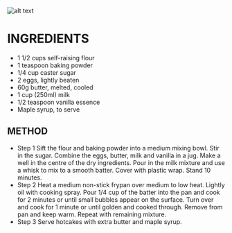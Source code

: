 ![alt text](http://www.imgoingbananas.com/wp-content/uploads/2014/11/Quesillo-Slice1.jpg "Quesillo")

# INGREDIENTS
* 1 1/2 cups self-raising flour
* 1 teaspoon baking powder
* 1/4 cup caster sugar
* 2 eggs, lightly beaten
* 60g butter, melted, cooled
* 1 cup (250ml) milk
* 1/2 teaspoon vanilla essence
* Maple syrup, to serve

## METHOD
* Step 1
Sift the flour and baking powder into a medium mixing bowl. Stir in the sugar. Combine the eggs, butter, milk and vanilla in a jug. Make a well in the centre of the dry ingredients. Pour in the milk mixture and use a whisk to mix to a smooth batter. Cover with plastic wrap. Stand 10 minutes.
* Step 2
Heat a medium non-stick frypan over medium to low heat. Lightly oil with cooking spray. Pour 1/4 cup of the batter into the pan and cook for 2 minutes or until small bubbles appear on the surface. Turn over and cook for 1 minute or until golden and cooked through. Remove from pan and keep warm. Repeat with remaining mixture.
* Step 3
Serve hotcakes with extra butter and maple syrup.
